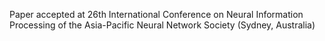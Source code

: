 Paper accepted at 26th International Conference on Neural Information Processing of the Asia-Pacific Neural Network Society (Sydney, Australia)
